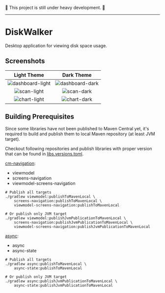 🚧 This project is still under heavy development. 🚧

---

# DiskWalker

Desktop application for viewing disk space usage.

## Screenshots

|                                                 Light Theme                                                  |                                                 Dark Theme                                                  |
|:------------------------------------------------------------------------------------------------------------:|:-----------------------------------------------------------------------------------------------------------:|
| ![dashboard-light](https://github.com/lukwol/diskwalker/assets/2930137/b08ecaf8-92d9-47c0-8f0a-8a1a85e80123) | ![dashboard-dark](https://github.com/lukwol/diskwalker/assets/2930137/573f9720-a81c-495a-a339-d3a45f3663e4) |
|   ![scan-light](https://github.com/lukwol/diskwalker/assets/2930137/3f04bf57-4b4c-474b-88c2-158b9ced8f01)    |   ![scan-dark](https://github.com/lukwol/diskwalker/assets/2930137/d9164e0c-b68f-4aaf-b594-3cc32d082658)    |
|   ![chart-light](https://github.com/lukwol/diskwalker/assets/2930137/ddc1fdab-51b2-4da1-b86f-076867595542)   |   ![chart-dark](https://github.com/lukwol/diskwalker/assets/2930137/2d80d5f1-e06d-4fa4-849a-347b3364602b)   |

## Building Prerequisites

Since some libraries have not been published to Maven Central yet,
it's required to build and publish them to local Maven repository (at least JVM target).

Checkout following repositories and publish libraries with proper version that can be found in
[libs.versions.toml](https://github.com/lukwol/diskwalker/blob/master/diskwalker/gradle/libs.versions.toml).

[cm-navigation](https://github.com/lukwol/cm-navigation):

* viewmodel
* screens-navigation
* viewmodel-screens-navigation

```shell
# Publish all targets
./gradlew viewmodel:publishToMavenLocal \
    screens-navigation:publishToMavenLocal \
    viewmodel-screens-navigation:publishToMavenLocal

# Or publish only JVM target
./gradlew viewmodel:publishJvmPublicationToMavenLocal \
    screens-navigation:publishJvmPublicationToMavenLocal \
    viewmodel-screens-navigation:publishJvmPublicationToMavenLocal
```

[async](https://github.com/Anvell/async):

* async
* async-state

```shell
# Publish all targets
./gradlew async:publishToMavenLocal \
    async-state:publishToMavenLocal

# Or publish only JVM target
./gradlew async:publishJvmPublicationToMavenLocal \
    async-state:publishJvmPublicationToMavenLocal
```
